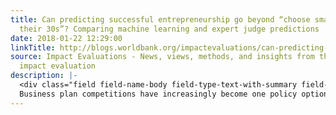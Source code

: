 ```yaml
---
title: Can predicting successful entrepreneurship go beyond “choose smart guys in
  their 30s”? Comparing machine learning and expert judge predictions
date: 2018-01-22 12:29:00
linkTitle: http://blogs.worldbank.org/impactevaluations/can-predicting-successful-entrepreneurship-go-beyond-choose-smart-guys-their-30s-comparing-machine
source: Impact Evaluations - News, views, methods, and insights from the world of
  impact evaluation
description: |-
  <div class="field field-name-body field-type-text-with-summary field-label-hidden"><div class="field-items"><div class="field-item even"><p>
  Business plan competitions have increasingly become one policy option used to identify and support high-growth potential businesses. For example, the World Bank has helped design and support these programs in a number of sub-Saharan African countries, including Côte d’Ivoire, Gabon, Guinea-Bissau, Kenya, Nigeria, Rwanda, Senegal, Somalia, South Sudan, Tanza
---
```

